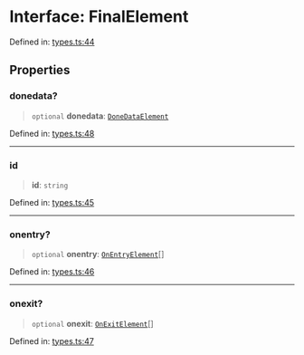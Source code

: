 # Interface: FinalElement

Defined in: [types.ts:44](https://github.com/caweinshenker/scxml-js/blob/7dd2f3af253aee1431983d9212ae959f7d7083ba/src/types.ts#L44)

## Properties

### donedata?

> `optional` **donedata**: [`DoneDataElement`](DoneDataElement.md)

Defined in: [types.ts:48](https://github.com/caweinshenker/scxml-js/blob/7dd2f3af253aee1431983d9212ae959f7d7083ba/src/types.ts#L48)

***

### id

> **id**: `string`

Defined in: [types.ts:45](https://github.com/caweinshenker/scxml-js/blob/7dd2f3af253aee1431983d9212ae959f7d7083ba/src/types.ts#L45)

***

### onentry?

> `optional` **onentry**: [`OnEntryElement`](OnEntryElement.md)[]

Defined in: [types.ts:46](https://github.com/caweinshenker/scxml-js/blob/7dd2f3af253aee1431983d9212ae959f7d7083ba/src/types.ts#L46)

***

### onexit?

> `optional` **onexit**: [`OnExitElement`](OnExitElement.md)[]

Defined in: [types.ts:47](https://github.com/caweinshenker/scxml-js/blob/7dd2f3af253aee1431983d9212ae959f7d7083ba/src/types.ts#L47)
